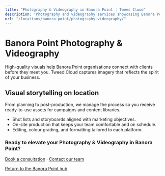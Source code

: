 ```yaml
---
title: "Photography & Videography in Banora Point | Tweed Cloud"
description: "Photography and videography services showcasing Banora Point teams, products, and places."
url: "/locations/banora-point/photography-videography/"
---
```


# Banora Point Photography & Videography

High-quality visuals help Banora Point organisations connect with clients before they meet you. Tweed Cloud captures imagery that reflects the spirit of your business.

## Visual storytelling on location

From planning to post-production, we manage the process so you receive ready-to-use assets for campaigns and content libraries.

- Shot lists and storyboards aligned with marketing objectives.
- On-site production that keeps your team comfortable and on schedule.
- Editing, colour grading, and formatting tailored to each platform.

### Ready to elevate your Photography & Videography in Banora Point?

[Book a consultation](/consultation/) · [Contact our team](/contact/)

[Return to the Banora Point hub](/locations/banora-point/)
